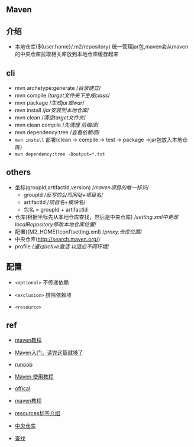 ## Maven

## 介绍

+ 本地仓库(${user.home}/.m2/repository) 统一管理jar包,maven会从maven的中央仓库拉取相关库放到本地仓库缓存起来

## cli

+ mvn archetype:generate /*目录建立*/
+ mvn compile /*target文件夹下生成class*/
+ mvn package /*生成jar或war*/
+ mvn install /*jar安装到本地仓库*/
+ mvn clean /*清空target文件夹*/
+ mvn clean compile /*先清理 后编译*/
+ mvn dependency:tree /*查看依赖项*/
+ `mvn install` 部署(clean -> compile -> test -> package ->jar包放入本地仓库)
+ `mvn dependency:tree -Doutput=*.txt`


## others

+ 坐标(groupId,artifactId,version)   /*maven项目的唯一标识*/
    - groupId /*反写的公司网址+项目名*/
    - artifactId /*项目名+模块名*/
    - 包名 = groupId + artifactId
+ 仓库(根据坐标先从本地仓库查找，然后是中央仓库) /*setting.xml中更改localRepository修改本地仓库位置*/
+ 配置({M2_HOME}\conf\setting.xml) /*proxy,仓库位置*/
+ 中央仓库(http://search.maven.org/)
+ profile /*通过active激活 以适应不同环境*/


## 配置

+ `<optional>` 不传递依赖

+ `<exclusion>` 排除依赖项

+ `<resource>`

## ref

+ [maven教程](http://www.yiibai.com/maven/)

+ [Maven入门，读完这篇就够了](https://www.jianshu.com/p/41d07cf95482)
+ [runoob](http://www.runoob.com/maven/maven-tutorial.html)
+ [Maven 使用教程](https://www.jianshu.com/p/1eff16f60297)
+ [offical](http://maven.apache.org/run.html)
+ [maven教程](http://www.cnblogs.com/xdp-gacl/category/544719.html)
+ [resources标签介绍](https://my.oschina.net/anxiaole/blog/1613348)

+ [中央仓库](http://search.maven.org/)
+ [查找](https://mvnrepository.com/)